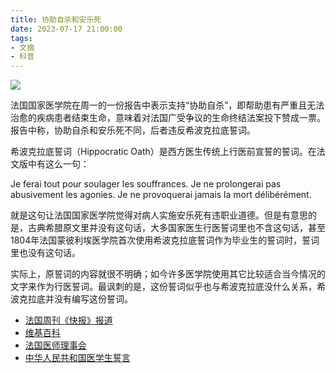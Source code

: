 ```yaml
---
title: 协助自杀和安乐死
date: 2023-07-17 21:00:00
tags: 
- 文摘
- 科普
---
```


![](/images/202307172100.jpg)

法国国家医学院在周一的一份报告中表示支持“协助自杀”，即帮助患有严重且无法治愈的疾病患者结束生命，意味着对法国广受争议的生命终结法案投下赞成一票。报告中称，协助自杀和安乐死不同，后者违反希波克拉底誓词。

希波克拉底誓词（Hippocratic Oath）是西方医生传统上行医前宣誓的誓词。在法文版中有这么一句：

Je ferai tout pour soulager les souffrances. Je ne prolongerai pas abusivement les agonies. Je ne provoquerai jamais la mort délibérément.

就是这句让法国国家医学院觉得对病人实施安乐死有违职业道德。但是有意思的是，古典希腊原文里并没有这句话，大多国家医生行医誓词里也不含这句话，甚至1804年法国蒙彼利埃医学院首次使用希波克拉底誓词作为毕业生的誓词时，誓词里也没有这句话。

实际上，原誓词的内容就很不明确；如今许多医学院使用其它比较适合当今情况的文字来作为行医誓词。最讽刺的是，这份誓词似乎也与希波克拉底没什么关系，希波克拉底并没有编写这份誓词。

- [法国周刊《快报》报道](https://www.lexpress.fr/sciences-sante/sante/fin-de-vie-lacademie-de-medecine-favorable-a-lassistance-au-suicide-pas-a-leuthanasie-F63KK3J2T5EM3HO6ZT2TJPPCI4/)
- [维基百科](https://en.wikipedia.org/wiki/Hippocratic_Oath)
- [法国医师理事会](https://conseil-national.medecin.fr)
- [中华人民共和国医学生誓言](https://w.wiki/74WL)